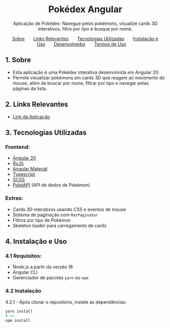<a name="tabela-de-conteúdos"></a>

<h1 align="center">
  Pokédex Angular
</h1>

<p align="center">
  Aplicação de Pokédex: Navegue pelos pokémons, visualize cards 3D interativos, filtre por tipo e busque por nome.
</p>

<p align="center">
  <a href="#sobre">Sobre</a>&nbsp;&nbsp;&nbsp;&nbsp;&nbsp;&nbsp;
  <a href="#links">Links Relevantes</a>&nbsp;&nbsp;&nbsp;&nbsp;&nbsp;&nbsp;
  <a href="#techs">Tecnologias Utilizadas</a>&nbsp;&nbsp;&nbsp;&nbsp;&nbsp;&nbsp;
  <a href="#install">Instalação e Uso</a>&nbsp;&nbsp;&nbsp;&nbsp;&nbsp;&nbsp;
  <a href="#devs">Desenvolvedor</a>&nbsp;&nbsp;&nbsp;&nbsp;&nbsp;&nbsp;
  <a href="#terms">Termos de Uso</a>&nbsp;&nbsp;&nbsp;&nbsp;&nbsp;&nbsp;
</p>

<a name="sobre"></a>

## 1. Sobre

- Esta aplicação é uma Pokédex interativa desenvolvida em Angular 20.  
- Permite visualizar pokémons em cards 3D que reagem ao movimento do mouse, além de buscar por nome, filtrar por tipo e navegar pelas páginas da lista.

<a name="links"></a>

## 2. Links Relevantes

- [Link da Aplicação](https://pokedex-pipk4mf64-gabrielfrays-projects.vercel.app/)

<a name="techs"></a>

## 3. Tecnologias Utilizadas

### Frontend:

- [Angular 20](https://angular.io/)
- [RxJS](https://rxjs.dev/)
- [Angular Material](https://material.angular.io/)
- [Typescript](https://www.typescriptlang.org/)
- [SCSS](https://sass-lang.com/)
- [PokéAPI](https://pokeapi.co/) (API de dados de Pokémon)

### Extras:

- Cards 3D interativos usando CSS e eventos de mouse
- Sistema de paginação com `MatPaginator`
- Filtros por tipo de Pokémon
- Skeleton loader para carregamento de cards

<a name="install"></a>

## 4. Instalação e Uso

### 4.1 Requisitos:
- Node.js a partir da versão 18
- Angular CLI
- Gerenciador de pacotes `yarn` ou `npm`

### 4.2 Instalação
4.2.1 - Após clonar o repositório, instale as dependências:  
```bash
yarn install
# ou
npm install
